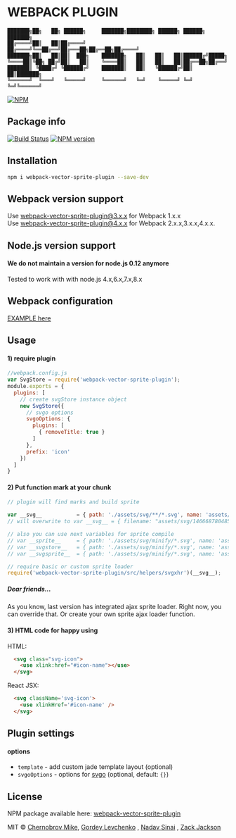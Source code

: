 # WEBPACK PLUGIN

```
███████╗██╗   ██╗ ██████╗     ███████╗████████╗ ██████╗ ██████╗ ███████╗
██╔════╝██║   ██║██╔════╝     ██╔════╝╚══██╔══╝██╔═══██╗██╔══██╗██╔════╝
███████╗██║   ██║██║  ███╗    ███████╗   ██║   ██║   ██║██████╔╝█████╗  
╚════██║╚██╗ ██╔╝██║   ██║    ╚════██║   ██║   ██║   ██║██╔══██╗██╔══╝  
███████║ ╚████╔╝ ╚██████╔╝    ███████║   ██║   ╚██████╔╝██║  ██║███████╗
╚══════╝  ╚═══╝   ╚═════╝     ╚══════╝   ╚═╝    ╚═════╝ ╚═╝  ╚═╝╚══════╝                                                                     
```

[![NPM](https://nodei.co/npm/webpack-vector-sprite-plugin.png?downloads=true&downloadRank=true&stars=true)](https://nodei.co/npm/webpack-vector-sprite-plugin/)

## Package info
[![Build Status](https://travis-ci.org/ScriptedAlchemy/webpack-vector-sprite-plugin.svg?branch=master)](https://travis-ci.org/ScriptedAlchemy/webpack-vector-sprite-plugin)
[![NPM version](https://badge.fury.io/js/webpack-vector-sprite-plugin.svg)](https://badge.fury.io/js/webpack-vector-sprite-plugin)


## Installation
```bash
npm i webpack-vector-sprite-plugin --save-dev
```

## Webpack version support
Use webpack-vector-sprite-plugin@3.x.x for Webpack 1.x.x  
Use webpack-vector-sprite-plugin@4.x.x for Webpack 2.x.x,3.x.x,4.x.x. 
## Node.js version support
#### We do not maintain a version for node.js 0.12 anymore
  Tested to work with with node.js 4.x,6.x,7.x,8.x


## Webpack configuration

[EXAMPLE here](https://github.com/ScriptedAlchemy/webpack-vector-sprite-plugin/tree/master/example)

## Usage
#### 1) require plugin
```javascript
//webpack.config.js
var SvgStore = require('webpack-vector-sprite-plugin');
module.exports = {
  plugins: [
    // create svgStore instance object
    new SvgStore({
      // svgo options
      svgoOptions: {
        plugins: [
          { removeTitle: true }
        ]
      },
      prefix: 'icon'
    })
  ]
}
```

#### 2) Put function mark at your chunk
```javascript
// plugin will find marks and build sprite

var __svg__           = { path: './assets/svg/**/*.svg', name: 'assets/svg/[hash].logos.svg' };
// will overwrite to var __svg__ = { filename: "assets/svg/1466687804854.logos.svg" };

// also you can use next variables for sprite compile
// var __sprite__     = { path: './assets/svg/minify/*.svg', name: 'assets/svg/[hash].icons.svg' };
// var __svgstore__   = { path: './assets/svg/minify/*.svg', name: 'assets/svg/[hash].stuff.svg' };
// var __svgsprite__  = { path: './assets/svg/minify/*.svg', name: 'assets/svg/[hash].1logos.svg' };

// require basic or custom sprite loader
require('webpack-vector-sprite-plugin/src/helpers/svgxhr')(__svg__);
```

##### Dear friends...
As you know, last version has integrated ajax sprite loader.
Right now, you can override that.
Or create your own sprite ajax loader function.

#### 3) HTML code for happy using
HTML:
```html
  <svg class="svg-icon">
    <use xlink:href="#icon-name"></use>
  </svg>
```
React JSX:
```html
  <svg className='svg-icon'>
    <use xlinkHref='#icon-name' />
  </svg>
```
## Plugin settings

#### options
- `template` - add custom jade template layout (optional)
- `svgoOptions` - options for [svgo](https://github.com/svg/svgo) (optional, default: `{}`)


## License

NPM package available here: [webpack-vector-sprite-plugin](https://www.npmjs.com/package/webpack-vector-sprite-plugin)

MIT © [Chernobrov Mike](http://ScriptedAlchemy.ru), [Gordey Levchenko](https://github.com/lgordey) , [Nadav Sinai](https://github.com/nadavsinai) , [Zack Jackson](https://github.com/ScriptedAlchemy)
